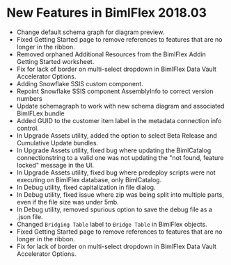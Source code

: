 # New Features in BimlFlex 2018.03

* Change default schema graph for diagram preview.
* Fixed Getting Started page to remove references to features that are no longer in the ribbon.
* Removed orphaned Additional Resources from the BimlFlex Addin Getting Started worksheet.
* Fix for lack of border on multi-select dropdown in BimlFlex Data Vault Accelerator Options.
* Adding Snowflake SSIS custom component.
* Repoint Snowflake SSIS component AssemblyInfo to correct version numbers
* Update schemagraph to work with new schema diagram and associated BimlFLex bundle
* Added GUID to the customer item label in the metadata connection info control.
* In Upgrade Assets utility, added the option to select Beta Release and Cumulative Update bundles.
* In Upgrade Assets utility, fixed bug where updating the BimlCatalog connectionstring to a valid one was not updating the "not found, feature locked" message in the UI.
* In Upgrade Assets utility, fixed bug where predeploy scripts were not executing on BimlFlex database, only BimlCatalog.
* In Debug utility, fixed capitalization in file dialog.
* In Debug utility, fixed issue where zip was being split into multiple parts, even if the file size was under 5mb.
* In Debug utility, removed spurious option to save the debug file as a .json file.
* Changed `Bridging Table` label to `Bridge Table` in BimlFlex objects.
* Fixed Getting Started page to remove references to features that are no longer in the ribbon.
* Fix for lack of border on multi-select dropdown in BimlFlex Data Vault Accelerator Options.
